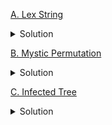 [A. Lex String](https://codeforces.com/contest/1689/problem/A)

<details><summary>Solution</summary>

![](https://github.com/archishmanghos/code-images/blob/master/Codeforces/798/A.png)

</details>


[B. Mystic Permutation](https://codeforces.com/contest/1689/problem/B)

<details><summary>Solution</summary>

![](https://github.com/archishmanghos/code-images/blob/master/Codeforces/798/B.png)

</details>



[C. Infected Tree](https://codeforces.com/contest/1689/problem/C)

<details><summary>Solution</summary>

![](https://github.com/archishmanghos/code-images/blob/master/Codeforces/798/C.png)

</details>